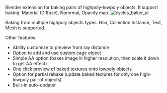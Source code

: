 Blender extension for baking pairs of highpoly-lowpoly objects. 
It support baking:  Material (Diffuse), Nomrmal, Opacity map.
![cycles_baker_ui](https://github.com/user-attachments/assets/d79ce21c-f018-43bb-8713-6871e539e6dc)

Baking from multiple highpoly objects types: Hair, Collection Instance, Text, Mesh is supported.

Other features:
* Ability customize to preview front ray distance
* Option to add and use custom cage object
* Simple AA option  (bakes image in higher resolution, then scale it down to get AA effect)
* One click preview of baked textures onto lowpoly objects
* Option for partial rebake (update baked textures for only one high-lowpoly pair of objects)
* Built-in auto-updater
